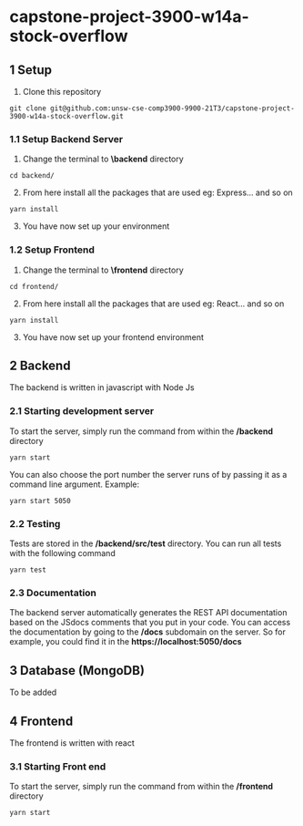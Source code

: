 # capstone-project-3900-w14a-stock-overflow

## 1 Setup
1. Clone this repository
```
git clone git@github.com:unsw-cse-comp3900-9900-21T3/capstone-project-3900-w14a-stock-overflow.git
```
### 1.1	Setup Backend Server

1.  Change the terminal to **\backend** directory

```
cd backend/
```

2.  From here install all the packages that are used eg: Express... and so on

```
yarn install
```

3.  You have now set up your environment
### 1.2	Setup Frontend
1. Change the terminal to **\frontend** directory
```
cd frontend/
```

2. From here install all the packages that are used eg: React... and so on

```
yarn install
```

3. You have now set up your frontend environment

## 2 Backend

The backend is written in javascript with Node Js

### 2.1 Starting development server

To start the server, simply run the command from within the **/backend** directory
```
yarn start
```

You can also choose the port number the server runs of by passing it as a command line argument. Example:

```
yarn start 5050
```

### 2.2 Testing
Tests are stored in the **/backend/src/test** directory.
You can run all tests with the following command
```
yarn test
```

### 2.3	Documentation
The backend server automatically generates the REST API documentation based on the JSdocs comments that you put in your code. You can access the documentation by going to the **/docs** subdomain on the server. So for example, you could find it in the **https://localhost:5050/docs**

## 3 Database (MongoDB) 
To be added

## 4 Frontend
The frontend is written with react

### 3.1	Starting Front end
To start the server, simply run the command from within the **/frontend** directory
```
yarn start
```


